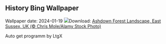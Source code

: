 ## History Bing Wallpaper
Wallpaper date: 2024-01-19
![](https://www.bing.com/th?id=OHR.WinnieDaySussex_EN-GB2530368112_UHD.jpg&w=1000)Download: [Ashdown Forest Landscape, East Sussex, UK (© Chris Mole/Alamy Stock Photo)](https://www.bing.com/th?id=OHR.WinnieDaySussex_EN-GB2530368112_UHD.jpg)

Auto get programm by LtgX
